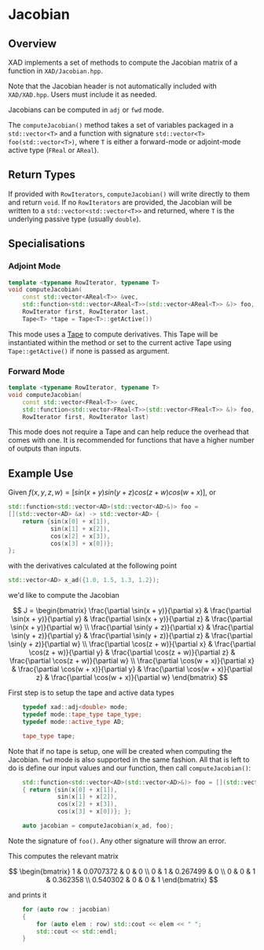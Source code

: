 # Jacobian

## Overview

XAD implements a set of methods to compute the Jacobian matrix of a function in `XAD/Jacobian.hpp`.

Note that the Jacobian header is not automatically included with `XAD/XAD.hpp`.
Users must include it as needed.

Jacobians can be computed in `adj` or `fwd` mode.

The `computeJacobian()` method takes a set of variables packaged in a
`std::vector<T>` and a function with signature
`std::vector<T> foo(std::vector<T>)`, where `T` is either a forward-mode
or adjoint-mode active type (`FReal` or `AReal`).

## Return Types

If provided with `RowIterators`, `computeJacobian()` will write directly to
them and return `void`. If no `RowIterators` are provided, the Jacobian will be
written to a `std::vector<std::vector<T>>` and returned, where `T` is the
underlying passive type (usually `double`).

## Specialisations

### Adjoint Mode

```c++
template <typename RowIterator, typename T>
void computeJacobian(
    const std::vector<AReal<T>> &vec,
    std::function<std::vector<AReal<T>>(std::vector<AReal<T>> &)> foo,
    RowIterator first, RowIterator last,
    Tape<T> *tape = Tape<T>::getActive())
```

This mode uses a [Tape](ref/tape.md) to compute derivatives. This Tape will
be instantiated within the method or set to the current active Tape using
`Tape::getActive()` if none is passed as argument.

### Forward Mode

```c++
template <typename RowIterator, typename T>
void computeJacobian(
    const std::vector<FReal<T>> &vec,
    std::function<std::vector<FReal<T>>(std::vector<FReal<T>> &)> foo,
    RowIterator first, RowIterator last)
```

This mode does not require a Tape and can help reduce the overhead that
comes with one. It is recommended for functions that have a higher number
of outputs than inputs.

## Example Use

Given $f(x, y, z, w) = [sin(x + y) sin(y + z) cos(z + w) cos(w + x)]$, or

```c++
std::function<std::vector<AD>(std::vector<AD>&)> foo =
[](std::vector<AD> &x) -> std::vector<AD> {
    return {sin(x[0] + x[1]),
            sin(x[1] + x[2]),
            cos(x[2] + x[3]),
            cos(x[3] + x[0])};
};
```

with the derivatives calculated at the following point

```c++
std::vector<AD> x_ad({1.0, 1.5, 1.3, 1.2});
```

we'd like to compute the Jacobian

$$
J = \begin{bmatrix}
\frac{\partial \sin(x + y)}{\partial x} &
\frac{\partial \sin(x + y)}{\partial y} &
\frac{\partial \sin(x + y)}{\partial z} &
\frac{\partial \sin(x + y)}{\partial w} \\
\frac{\partial \sin(y + z)}{\partial x} &
\frac{\partial \sin(y + z)}{\partial y} &
\frac{\partial \sin(y + z)}{\partial z} &
\frac{\partial \sin(y + z)}{\partial w} \\
\frac{\partial \cos(z + w)}{\partial x} &
\frac{\partial \cos(z + w)}{\partial y} &
\frac{\partial \cos(z + w)}{\partial z} &
\frac{\partial \cos(z + w)}{\partial w} \\
\frac{\partial \cos(w + x)}{\partial x} &
\frac{\partial \cos(w + x)}{\partial y} &
\frac{\partial \cos(w + x)}{\partial z} &
\frac{\partial \cos(w + x)}{\partial w}
\end{bmatrix}
$$

First step is to setup the tape and active data types

```c++
    typedef xad::adj<double> mode;
    typedef mode::tape_type tape_type;
    typedef mode::active_type AD;

    tape_type tape;
```

Note that if no tape is setup, one will be created when computing the Jacobian.
`fwd` mode is also supported in the same fashion. All that is left to do is
define our input values and our function, then call `computeJacobian()`:

```c++
    std::function<std::vector<AD>(std::vector<AD>&)> foo = [](std::vector<AD>& x) -> std::vector<AD>
    { return {sin(x[0] + x[1]),
              sin(x[1] + x[2]),
              cos(x[2] + x[3]),
              cos(x[3] + x[0])}; };

    auto jacobian = computeJacobian(x_ad, foo);
```

Note the signature of `foo()`. Any other signature will throw an error.

This computes the relevant matrix

$$
\begin{bmatrix}
1 & 0.0707372 & 0 & 0 \\
0 & 1 & 0.267499 & 0 \\
0 & 0 & 1 & 0.362358 \\
0.540302 & 0 & 0 & 1
\end{bmatrix}
$$

and prints it

```c++
    for (auto row : jacobian)
    {
        for (auto elem : row) std::cout << elem << " ";
        std::cout << std::endl;
    }
```
